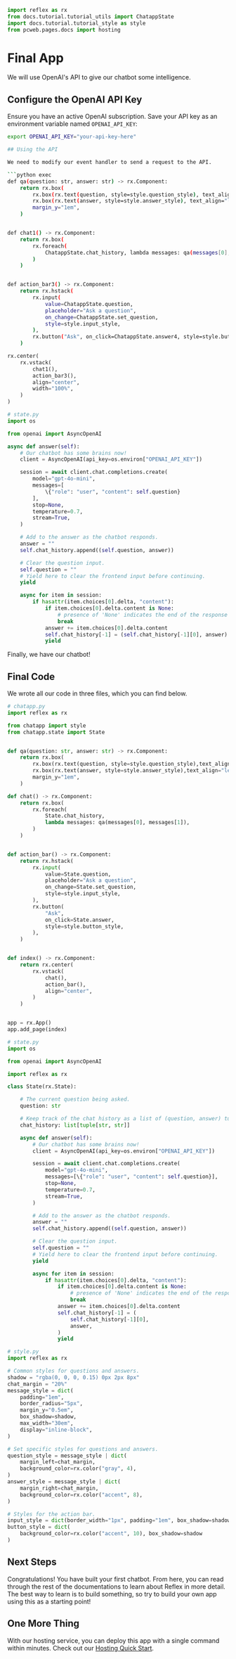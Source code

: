 ```python exec
import reflex as rx
from docs.tutorial.tutorial_utils import ChatappState
import docs.tutorial.tutorial_style as style
from pcweb.pages.docs import hosting
```

# Final App

We will use OpenAI's API to give our chatbot some intelligence.

## Configure the OpenAI API Key

Ensure you have an active OpenAI subscription. Save your API key as an environment variable named `OPENAI_API_KEY`:

```bash
export OPENAI_API_KEY="your-api-key-here"

## Using the API

We need to modify our event handler to send a request to the API.

```python exec
def qa(question: str, answer: str) -> rx.Component:
    return rx.box(
        rx.box(rx.text(question, style=style.question_style), text_align="right"),
        rx.box(rx.text(answer, style=style.answer_style), text_align="left"),
        margin_y="1em",
    )


def chat1() -> rx.Component:
    return rx.box(
        rx.foreach(
            ChatappState.chat_history, lambda messages: qa(messages[0], messages[1])
        )
    )


def action_bar3() -> rx.Component:
    return rx.hstack(
        rx.input(
            value=ChatappState.question,
            placeholder="Ask a question",
            on_change=ChatappState.set_question,
            style=style.input_style,
        ),
        rx.button("Ask", on_click=ChatappState.answer4, style=style.button_style),
    )
```

```python demo box
rx.center(
    rx.vstack(
        chat1(),
        action_bar3(),
        align="center",
        width="100%",
    )
)
```

```python
# state.py
import os

from openai import AsyncOpenAI

async def answer(self):
    # Our chatbot has some brains now!
    client = AsyncOpenAI(api_key=os.environ["OPENAI_API_KEY"])

    session = await client.chat.completions.create(
        model="gpt-4o-mini",
        messages=[
            \{"role": "user", "content": self.question}
        ],
        stop=None,
        temperature=0.7,
        stream=True,
    )

    # Add to the answer as the chatbot responds.
    answer = ""
    self.chat_history.append((self.question, answer))

    # Clear the question input.
    self.question = ""
    # Yield here to clear the frontend input before continuing.
    yield

    async for item in session:
        if hasattr(item.choices[0].delta, "content"):
            if item.choices[0].delta.content is None:
                # presence of 'None' indicates the end of the response
                break
            answer += item.choices[0].delta.content
            self.chat_history[-1] = (self.chat_history[-1][0], answer)
            yield
```

Finally, we have our chatbot!

## Final Code

We wrote all our code in three files, which you can find below.

```python
# chatapp.py
import reflex as rx

from chatapp import style
from chatapp.state import State


def qa(question: str, answer: str) -> rx.Component:
    return rx.box(
        rx.box(rx.text(question, style=style.question_style),text_align="right"),
        rx.box(rx.text(answer, style=style.answer_style),text_align="left"),
        margin_y="1em",
    )

def chat() -> rx.Component:
    return rx.box(
        rx.foreach(
            State.chat_history,
            lambda messages: qa(messages[0], messages[1]),
        )
    )


def action_bar() -> rx.Component:
    return rx.hstack(
        rx.input(
            value=State.question,
            placeholder="Ask a question",
            on_change=State.set_question,
            style=style.input_style,
        ),
        rx.button(
            "Ask",
            on_click=State.answer,
            style=style.button_style,
        ),
    )


def index() -> rx.Component:
    return rx.center(
        rx.vstack(
            chat(),
            action_bar(),
            align="center",
        )
    )


app = rx.App()
app.add_page(index)
```

```python
# state.py
import os

from openai import AsyncOpenAI

import reflex as rx

class State(rx.State):

    # The current question being asked.
    question: str

    # Keep track of the chat history as a list of (question, answer) tuples.
    chat_history: list[tuple[str, str]]

    async def answer(self):
        # Our chatbot has some brains now!
        client = AsyncOpenAI(api_key=os.environ["OPENAI_API_KEY"])

        session = await client.chat.completions.create(
            model="gpt-4o-mini",
            messages=[\{"role": "user", "content": self.question}],
            stop=None,
            temperature=0.7,
            stream=True,
        )

        # Add to the answer as the chatbot responds.
        answer = ""
        self.chat_history.append((self.question, answer))

        # Clear the question input.
        self.question = ""
        # Yield here to clear the frontend input before continuing.
        yield

        async for item in session:
            if hasattr(item.choices[0].delta, "content"):
                if item.choices[0].delta.content is None:
                    # presence of 'None' indicates the end of the response
                    break
                answer += item.choices[0].delta.content
                self.chat_history[-1] = (
                    self.chat_history[-1][0],
                    answer,
                )
                yield
```

```python
# style.py
import reflex as rx

# Common styles for questions and answers.
shadow = "rgba(0, 0, 0, 0.15) 0px 2px 8px"
chat_margin = "20%"
message_style = dict(
    padding="1em",
    border_radius="5px",
    margin_y="0.5em",
    box_shadow=shadow,
    max_width="30em",
    display="inline-block",
)

# Set specific styles for questions and answers.
question_style = message_style | dict(
    margin_left=chat_margin,
    background_color=rx.color("gray", 4),
)
answer_style = message_style | dict(
    margin_right=chat_margin,
    background_color=rx.color("accent", 8),
)

# Styles for the action bar.
input_style = dict(border_width="1px", padding="1em", box_shadow=shadow, width="350px")
button_style = dict(
    background_color=rx.color("accent", 10), box_shadow=shadow
)

```

## Next Steps

Congratulations! You have built your first chatbot. From here, you can read through the rest of the documentations to learn about Reflex in more detail. The best way to learn is to build something, so try to build your own app using this as a starting point!

## One More Thing

With our hosting service, you can deploy this app with a single command within minutes. Check out our [Hosting Quick Start]({hosting.deploy_quick_start.path}).
